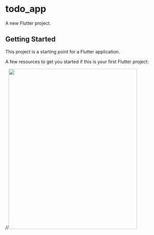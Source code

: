 # todo_app

A new Flutter project.

## Getting Started

This project is a starting point for a Flutter application.

A few resources to get you started if this is your first Flutter project:

//<img src="https://github.com/ashikmoinul/todo_app/blob/fc34eac12a6b3a34606a186a573f3dc2c94c0412/ToDo%20app.png" width="400" height="500">

